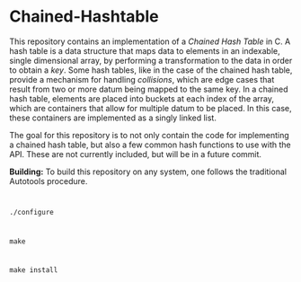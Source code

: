 # Chained-Hashtable
<p>This repository contains an implementation of a <i>Chained Hash Table</i> in C. A hash table is a data structure that maps data to elements in an indexable, single dimensional array, by performing a transformation to the data in order to obtain a <i>key</i>. Some hash tables, like in the case of the chained hash table, provide a mechanism for handling <i>collisions</i>, which are edge cases that result from two or more datum being mapped to the same key. In a chained hash table, elements are placed into buckets at each index of the array, which are containers that allow for multiple datum to be placed. In this case, these containers are implemented as a singly linked list.</p>

<p>The goal for this repository is to not only contain the code for implementing a chained hash table, but also a few common hash functions to use with the API. These are not currently included, but will be in a future commit.</p>

<p><b>Building:</b> To build this repository on any system, one follows the traditional Autotools procedure.</p>
<code>
<p>./configure</p>
<p>make</p>
<p>make install</p>
</code>